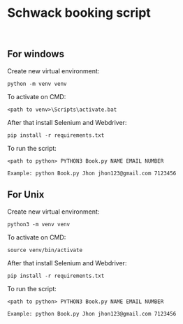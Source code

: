 # Schwack booking script
&nbsp;
##  For windows
Create new virtual environment:
```
python -m venv venv
```
To activate on CMD:
```
<path to venv>\Scripts\activate.bat
```

After that install Selenium and Webdriver:
```
pip install -r requirements.txt
```
To run the script:
```
<path to python> PYTHON3 Book.py NAME EMAIL NUMBER

Example: python Book.py Jhon jhon123@gmail.com 7123456
```
## For Unix
Create new virtual environment:
```
python3 -m venv venv
```
To activate on CMD:
```
source venv/bin/activate
```
After that install Selenium and Webdriver:
```
pip install -r requirements.txt
```
To run the script:
```
<path to python> PYTHON3 Book.py NAME EMAIL NUMBER

Example: python Book.py Jhon jhon123@gmail.com 7123456